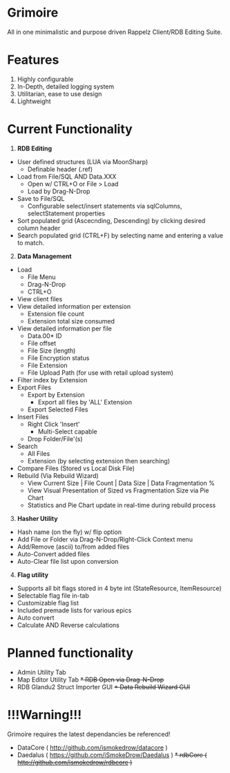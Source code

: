 # Grimoire
All in one minimalistic and purpose driven Rappelz Client/RDB Editing Suite.

# Features
1. Highly configurable
2. In-Depth, detailed logging system
3. Utilitarian, ease to use design
4. Lightweight

# Current Functionality
1. **RDB Editing**
  * User defined structures (LUA via MoonSharp)
  	* Definable header (.ref)
  * Load from File/SQL AND Data.XXX
  	* Open w/ CTRL+O or File > Load
	* Load by Drag-N-Drop
  * Save to File/SQL
	* Configurable select/insert statements via sqlColumns, selectStatement properties
  * Sort populated grid (Ascecnding, Descending) by clicking desired column header
  * Search populated grid (CTRL+F) by selecting name and entering a value to match.
	
2. **Data Management**
  * Load
    * File Menu
    * Drag-N-Drop
    * CTRL+O
  * View client files
  * View detailed information per extension
    * Extension file count
    * Extension total size consumed
  * View detailed information per file
    * Data.00* ID
    * File offset
    * File Size (length)
    * File Encryption status
    * File Extension
    * File Upload Path (for use with retail upload system)
  * Filter index by Extension
  * Export Files
    * Export by Extension
		* Export all files by 'ALL' Extension
    * Export Selected Files
  * Insert Files
	* Right Click 'Insert' 
	    * Multi-Select capable
	* Drop Folder/File'(s)
  * Search
    * All Files
    * Extension (by selecting extension then searching)
  * Compare Files (Stored vs Local Disk File)
  * Rebuild (Via Rebuild Wizard)
	* View Current Size | File Count | Data Size | Data Fragmentation %
	* View Visual Presentation of Sized vs Fragmentation Size via Pie Chart
	* Statistics and Pie Chart update in real-time during rebuild process
	
3. **Hasher Utility**
  * Hash name (on the fly) w/ flip option
  * Add File or Folder via Drag-N-Drop/Right-Click Context menu
  * Add/Remove (ascii) to/from added files
  * Auto-Convert added files
  * Auto-Clear file list upon conversion
  
4. **Flag utility**
  * Supports all bit flags stored in 4 byte int (StateResource, ItemResource)
  * Selectable flag file in-tab
  * Customizable flag list
  * Included premade lists for various epics
  * Auto convert
  * Calculate AND Reverse calculations

# Planned functionality
* Admin Utility Tab
* Map Editor Utility Tab
~~* RDB Open via Drag-N-Drop~~
* RDB Glandu2 Struct Importer GUI
~~* Data Rebuild Wizard GUI~~

# !!!Warning!!!

Grimoire requires the latest dependancies be referenced!
  * DataCore ( http://github.com/ismokedrow/datacore )
  * Daedalus ( https://github.com/iSmokeDrow/Daedalus )
  ~~* rdbCore ( http://github.com/ismokedrow/rdbcore )~~
